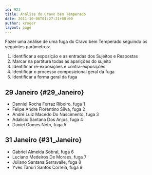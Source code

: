 ```yaml
---
id: 923
title: Análise do Cravo bem Temperado
date: 2011-10-06T01:27:21+00:00
author: kroger
layout: page
---
```


<div>
  Fazer uma análise de uma fuga do Cravo bem Temperado seguindo os seguintes parâmetros:
</div>

<div>
  <ol>
    <li>
      Identificar a exposição e as entradas dos Sujeitos e Respostas
    </li>
    <li>
      Marcar na partitura todas as aparições do sujeito
    </li>
    <li>
      Identificar re-exposições e contra-exposições
    </li>
    <li>
      Identificar o processo composicional geral da fuga
    </li>
    <li>
      Identificar a forma geral da fuga
    </li>
  </ol>
</div>

## 29 Janeiro {#29_Janeiro}

  * Danniel Rocha Ferraz Ribeiro, fuga 1
  * Felipe Andre Florentino Silva, fuga 2
  * André Luiz Macedo Do Nascimento, fuga 3
  * Adalicio Santana Dos Anjos, fuga 4
  * Daniel Gomes Neto, fuga 5

## 31 Janeiro {#31_Janeiro}

  * Gabriel Almeida Sobral, fuga 6
  * Luciano Medeiros De Moraes, fuga 7
  * Juliano Santana Serravalle, fuga 8
  * Yves Tanuri Santos Correia, fuga 9

<div>
</div>